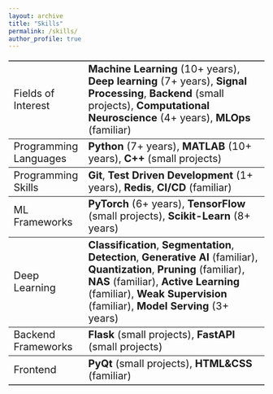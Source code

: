 ```yaml
---
layout: archive
title: "Skills"
permalink: /skills/
author_profile: true
---
```


<style>
    table {
        width: 100%;
        font-size: 20px;
        background-color: $light-gray;
        border:1;
        frame=hsides;
        rules:rows;
    }

    table tbody tr td:nth-child(1){width:25%;}
    table tbody tr td:nth-child(2){width:75%;}

</style>

<table border=1 frame=hsides rules=rows>
<tbody>
   <tr>
      <td>Fields of Interest</td>
      <td><strong>Machine Learning</strong> (10+ years), <strong>Deep learning</strong> (7+ years), <strong>Signal Processing</strong>, <strong>Backend</strong> (small projects), <strong>Computational Neuroscience</strong> (4+ years), <strong>MLOps</strong> (familiar)</td>
   </tr>
   <tr>
      <td>Programming Languages</td>
      <td><strong>Python</strong> (7+ years), <strong>MATLAB</strong> (10+ years), <strong>C++</strong> (small projects)</td>
   </tr>
   <tr>
      <td>Programming Skills</td>
      <td><strong>Git</strong>, <strong>Test Driven Development</strong> (1+ years), <strong>Redis</strong>, <strong>CI/CD</strong> (familiar)</td>
   </tr>
   <tr>
      <td>ML Frameworks</td>
      <td><strong>PyTorch</strong> (6+ years), <strong>TensorFlow</strong> (small projects), <strong>Scikit-Learn</strong> (8+ years)</td>
   </tr>
   <tr>
      <td>Deep Learning</td>
      <td><strong>Classification</strong>, <strong>Segmentation</strong>, <strong>Detection</strong>, <strong>Generative AI</strong> (familiar), <strong>Quantization</strong>, <strong>Pruning</strong> (familiar), <strong>NAS</strong> (familiar), <strong>Active Learning</strong> (familiar), <strong>Weak Supervision</strong> (familiar), <strong>Model Serving</strong> (3+ years)</td>
   </tr>
   <tr>
      <td>Backend Frameworks</td>
      <td><strong>Flask</strong> (small projects), <strong>FastAPI</strong> (small projects)</td>
   </tr>
   <tr>
      <td>Frontend</td>
      <td><strong>PyQt</strong> (small projects), <strong>HTML&amp;CSS</strong> (familiar)</td>
   </tr>
</tbody>
</table

